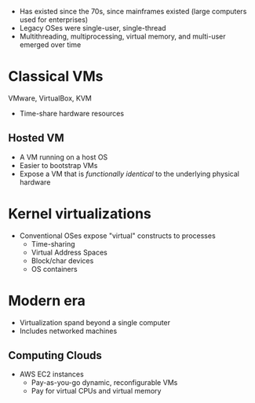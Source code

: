 - Has existed since the 70s, since mainframes existed (large computers used for enterprises)
- Legacy OSes were single-user, single-thread
- Multithreading, multiprocessing, virtual memory, and multi-user emerged over time

# Classical VMs
VMware, VirtualBox, KVM
- Time-share hardware resources

## Hosted VM
- A VM running on a host OS
- Easier to bootstrap VMs
- Expose a VM that is _functionally identical_ to the underlying physical hardware

# Kernel virtualizations
- Conventional OSes expose "virtual" constructs to processes
	- Time-sharing
	- Virtual Address Spaces
	- Block/char devices
	- OS containers


# Modern era
- Virtualization spand beyond a single computer
- Includes networked machines

## Computing Clouds
- AWS EC2 instances
	- Pay-as-you-go dynamic, reconfigurable VMs
	- Pay for virtual CPUs and virtual memory

